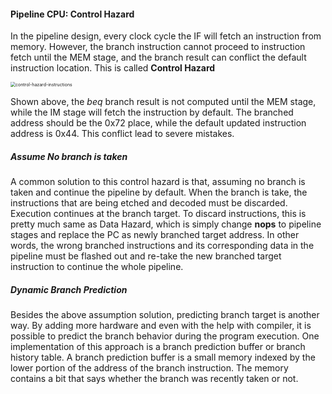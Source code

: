 #### Pipeline CPU: Control Hazard

In the pipeline design, every clock cycle the IF will fetch an instruction from memory. However, the branch instruction cannot proceed to instruction fetch until the MEM stage, and the branch result can conflict the default instruction location. This is called **Control Hazard**

<img src="/Users/max/Desktop/ysyxNote/img1/control-hazard-instructions.png" alt="control-hazard-instructions" style="zoom:50%;" />

Shown above, the *beq* branch result is not computed until the MEM stage, while the IM stage will fetch the instruction by default. The branched address should be the 0x72 place, while the default updated instruction address is 0x44. This conflict lead to severe mistakes.

##### Assume No branch is taken

A common solution to this control hazard is that, assuming no branch is taken and continue the pipeline by default. When the branch is take, the instructions that are being etched and decoded must be discarded. Execution continues at the branch target. To discard instructions, this is pretty much same as Data Hazard, which is simply change **nops** to pipeline stages and replace the PC as newly branched target address. In other words, the wrong branched instructions and its corresponding data in the pipeline must be flashed out and re-take the new branched target instruction to continue the whole pipeline.

##### Dynamic Branch Prediction

Besides the above assumption solution, predicting branch target is another way. By adding more hardware and even with the help with compiler, it is possible to predict the branch behavior during the program execution. One implementation of this approach is a branch prediction buffer or branch history table. A branch prediction buffer is a small memory indexed by the lower portion of the address of the branch instruction. The memory contains a bit that says whether the branch was recently taken or not.